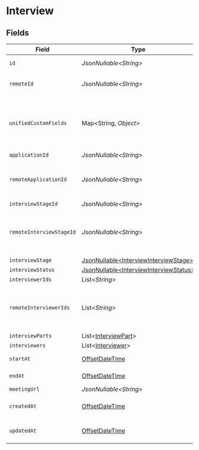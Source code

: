 # Interview


## Fields

| Field                                                                                          | Type                                                                                           | Required                                                                                       | Description                                                                                    | Example                                                                                        |
| ---------------------------------------------------------------------------------------------- | ---------------------------------------------------------------------------------------------- | ---------------------------------------------------------------------------------------------- | ---------------------------------------------------------------------------------------------- | ---------------------------------------------------------------------------------------------- |
| `id`                                                                                           | *JsonNullable\<String>*                                                                        | :heavy_minus_sign:                                                                             | Unique identifier                                                                              | 8187e5da-dc77-475e-9949-af0f1fa4e4e3                                                           |
| `remoteId`                                                                                     | *JsonNullable\<String>*                                                                        | :heavy_minus_sign:                                                                             | Provider's unique identifier                                                                   | 8187e5da-dc77-475e-9949-af0f1fa4e4e3                                                           |
| `unifiedCustomFields`                                                                          | Map\<String, *Object*>                                                                         | :heavy_minus_sign:                                                                             | Custom Unified Fields configured in your StackOne project                                      | {<br/>"my_project_custom_field_1": "REF-1236",<br/>"my_project_custom_field_2": "some other value"<br/>} |
| `applicationId`                                                                                | *JsonNullable\<String>*                                                                        | :heavy_minus_sign:                                                                             | N/A                                                                                            |                                                                                                |
| `remoteApplicationId`                                                                          | *JsonNullable\<String>*                                                                        | :heavy_minus_sign:                                                                             | Provider's unique identifier of the application                                                | e3cb75bf-aa84-466e-a6c1-b8322b257a48                                                           |
| `interviewStageId`                                                                             | *JsonNullable\<String>*                                                                        | :heavy_minus_sign:                                                                             | N/A                                                                                            |                                                                                                |
| `remoteInterviewStageId`                                                                       | *JsonNullable\<String>*                                                                        | :heavy_minus_sign:                                                                             | Provider's unique identifier of the interview stage                                            | e3cb75bf-aa84-466e-a6c1-b8322b257a48                                                           |
| `interviewStage`                                                                               | [JsonNullable\<InterviewInterviewStage>](../../models/components/InterviewInterviewStage.md)   | :heavy_minus_sign:                                                                             | N/A                                                                                            |                                                                                                |
| `interviewStatus`                                                                              | [JsonNullable\<InterviewInterviewStatus>](../../models/components/InterviewInterviewStatus.md) | :heavy_minus_sign:                                                                             | N/A                                                                                            |                                                                                                |
| `interviewerIds`                                                                               | List\<*String*>                                                                                | :heavy_minus_sign:                                                                             | N/A                                                                                            |                                                                                                |
| `remoteInterviewerIds`                                                                         | List\<*String*>                                                                                | :heavy_minus_sign:                                                                             | Provider's unique identifiers of the interviewers                                              | [<br/>"e3cb75bf-aa84-466e-a6c1-b8322b257a48",<br/>"e3cb75bf-aa84-466e-a6c1-b8322b257a48"<br/>] |
| `interviewParts`                                                                               | List\<[InterviewPart](../../models/components/InterviewPart.md)>                               | :heavy_minus_sign:                                                                             | N/A                                                                                            |                                                                                                |
| `interviewers`                                                                                 | List\<[Interviewer](../../models/components/Interviewer.md)>                                   | :heavy_minus_sign:                                                                             | N/A                                                                                            |                                                                                                |
| `startAt`                                                                                      | [OffsetDateTime](https://docs.oracle.com/javase/8/docs/api/java/time/OffsetDateTime.html)      | :heavy_minus_sign:                                                                             | Interview start date                                                                           | 2021-01-01T01:01:01.000Z                                                                       |
| `endAt`                                                                                        | [OffsetDateTime](https://docs.oracle.com/javase/8/docs/api/java/time/OffsetDateTime.html)      | :heavy_minus_sign:                                                                             | Interview end date                                                                             | 2021-01-01T01:01:01.000Z                                                                       |
| `meetingUrl`                                                                                   | *JsonNullable\<String>*                                                                        | :heavy_minus_sign:                                                                             | N/A                                                                                            |                                                                                                |
| `createdAt`                                                                                    | [OffsetDateTime](https://docs.oracle.com/javase/8/docs/api/java/time/OffsetDateTime.html)      | :heavy_minus_sign:                                                                             | Interview created date                                                                         | 2021-01-01T01:01:01.000Z                                                                       |
| `updatedAt`                                                                                    | [OffsetDateTime](https://docs.oracle.com/javase/8/docs/api/java/time/OffsetDateTime.html)      | :heavy_minus_sign:                                                                             | Interview updated date                                                                         | 2021-01-01T01:01:01.000Z                                                                       |